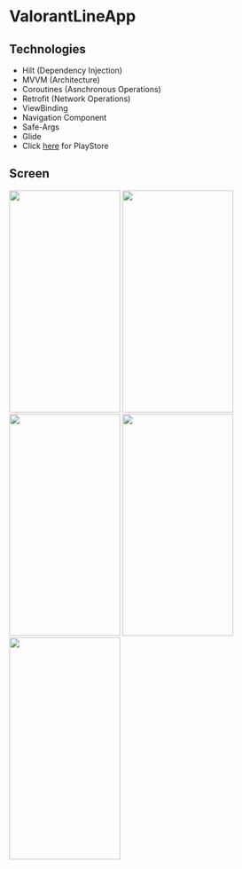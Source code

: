# ValorantLineApp

## Technologies
- Hilt (Dependency Injection)
- MVVM (Architecture)
- Coroutines (Asnchronous Operations)
- Retrofit (Network Operations)
- ViewBinding
- Navigation Component
- Safe-Args
- Glide
- Click [here](https://play.google.com/store/apps/details?id=com.infos.valorantlineapp) for PlayStore

## Screen

<img src = "https://user-images.githubusercontent.com/109890557/225267941-d2150864-95f0-4025-8db9-46e6bd0ae4d5.png" width="200" height="400"/>
<img src = "https://user-images.githubusercontent.com/109890557/225268051-45a8404d-5d22-4a01-83a4-29f5e8632c9f.png" width="200" height="400"/>
<img src = "https://user-images.githubusercontent.com/109890557/225268090-cfb7eaa0-8bfe-4b27-a907-d32307988b4b.png" width="200" height="400"/>
<img src = "https://user-images.githubusercontent.com/109890557/225268118-5830aa90-0986-4bce-807a-9e2fb09ace1a.png" width="200" height="400"/>
<img src = "https://user-images.githubusercontent.com/109890557/225268129-9f00213e-9949-494a-be97-ae2a577e68af.png" width="200" height="400"/>
